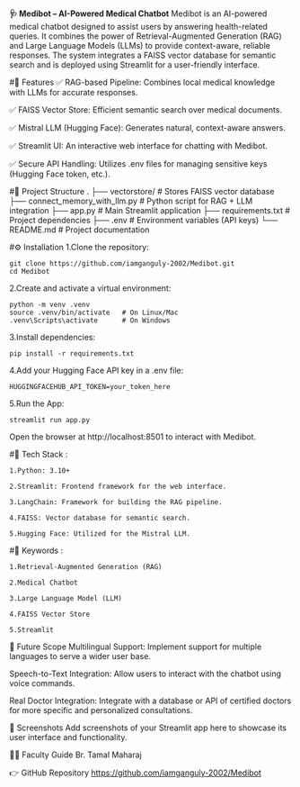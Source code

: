 **🩺 Medibot – AI-Powered Medical Chatbot**
Medibot is an AI-powered medical chatbot designed to assist users by answering health-related queries. It combines the power of Retrieval-Augmented Generation (RAG) and Large Language Models (LLMs) to provide context-aware, reliable responses. The system integrates a FAISS vector database for semantic search and is deployed using Streamlit for a user-friendly interface.

#🚀 Features
✅ RAG-based Pipeline: Combines local medical knowledge with LLMs for accurate responses.

✅ FAISS Vector Store: Efficient semantic search over medical documents.

✅ Mistral LLM (Hugging Face): Generates natural, context-aware answers.

✅ Streamlit UI: An interactive web interface for chatting with Medibot.

✅ Secure API Handling: Utilizes .env files for managing sensitive keys (Hugging Face token, etc.).

#📂 Project Structure
.
├── vectorstore/               # Stores FAISS vector database
├── connect_memory_with_llm.py   # Python script for RAG + LLM integration
├── app.py                     # Main Streamlit application
├── requirements.txt           # Project dependencies
├── .env                       # Environment variables (API keys)
└── README.md                  # Project documentation

#⚙️ Installation
1.Clone the repository:

    git clone https://github.com/iamganguly-2002/Medibot.git
    cd Medibot

2.Create and activate a virtual environment:

    python -m venv .venv
    source .venv/bin/activate   # On Linux/Mac
    .venv\Scripts\activate      # On Windows

3.Install dependencies:

    pip install -r requirements.txt

4.Add your Hugging Face API key in a .env file:


    HUGGINGFACEHUB_API_TOKEN=your_token_here

5.Run the App:

    streamlit run app.py

Open the browser at http://localhost:8501 to interact with Medibot.

#🧠 Tech Stack :

    1.Python: 3.10+

    2.Streamlit: Frontend framework for the web interface.

    3.LangChain: Framework for building the RAG pipeline.

    4.FAISS: Vector database for semantic search.

    5.Hugging Face: Utilized for the Mistral LLM.

#📌 Keywords :

    1.Retrieval-Augmented Generation (RAG)

    2.Medical Chatbot

    3.Large Language Model (LLM)

    4.FAISS Vector Store

    5.Streamlit

🔮 Future Scope
Multilingual Support: Implement support for multiple languages to serve a wider user base.

Speech-to-Text Integration: Allow users to interact with the chatbot using voice commands.

Real Doctor Integration: Integrate with a database or API of certified doctors for more specific and personalized consultations.

📸 Screenshots
Add screenshots of your Streamlit app here to showcase its user interface and functionality.

👨‍🏫 Faculty Guide
Br. Tamal Maharaj

👉 GitHub Repository
https://github.com/iamganguly-2002/Medibot

